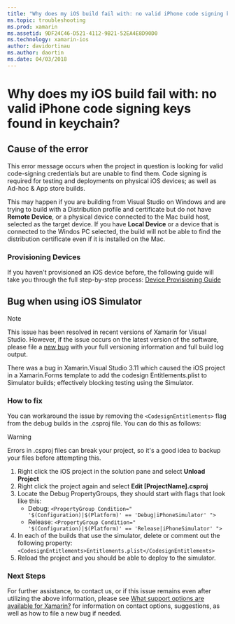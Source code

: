 ```yaml
---
title: "Why does my iOS build fail with: no valid iPhone code signing keys found in keychain?"
ms.topic: troubleshooting
ms.prod: xamarin
ms.assetid: 9DF24C46-D521-4112-9B21-52EA4E8D90D0
ms.technology: xamarin-ios
author: davidortinau
ms.author: daortin
ms.date: 04/03/2018
---
```


# Why does my iOS build fail with: no valid iPhone code signing keys found in keychain?

## Cause of the error

This error message occurs when the project in question is looking for valid code-signing credentials but are unable to find them. Code signing is required for testing and deployments on physical iOS devices; as well as Ad-hoc & App store builds.

This may happen if you are building from Visual Studio on Windows and are trying to build with a Distribution profile and certificate but do not have **Remote Device**, or a physical device connected to the Mac build host, selected as the target device. If you have **Local Device** or a device that is connected to the Windos PC selected, the build will not be able to find the distribution certificate even if it is installed on the Mac. 

### Provisioning Devices

If you haven't provisioned an iOS device before, the following guide will take you through the full step-by-step process: [Device Provisioning Guide](~/ios/get-started/installation/device-provisioning/index.md)

## Bug when using iOS Simulator

> [!NOTE]
> This issue has been resolved in recent versions of Xamarin for Visual Studio. However, if the issue occurs on the latest version of the software, please file a [new bug](~/cross-platform/troubleshooting/questions/howto-file-bug.md) with your full versioning information and full build log output.

There was a bug in Xamarin.Visual Studio 3.11 which caused the iOS project in a Xamarin.Forms template to add the codesign Entitlements.plist to Simulator builds; effectively blocking testing using the Simulator.

### How to fix

You can workaround the issue by removing the `<CodesignEntitlements>` flag from the debug builds in the .csproj file. You can do this as follows:

> [!WARNING]
> Errors in .csproj files can break your project, so it's a good idea to backup your files before attempting this.

1. Right click the iOS project in the solution pane and select **Unload Project**
2. Right click the project again and select **Edit [ProjectName].csproj**
3. Locate the Debug PropertyGroups, they should start with flags that look like this:
   - Debug: `<PropertyGroup Condition=" '$(Configuration)|$(Platform)' == 'Debug|iPhoneSimulator' ">`
   - Release: `<PropertyGroup Condition=" '$(Configuration)|$(Platform)' == 'Release|iPhoneSimulator' ">`
4. In each of the builds that use the simulator, delete or comment out the following property:
   `<CodesignEntitlements>Entitlements.plist</CodesignEntitlements>`
5. Reload the project and you should be able to deploy to the simulator.

### Next Steps
For further assistance, to contact us, or if this issue remains even after utilizing the above information, please see [What support options are available for Xamarin?](~/cross-platform/troubleshooting/support-options.md) for information on contact options, suggestions, as well as how to file a new bug if needed.
